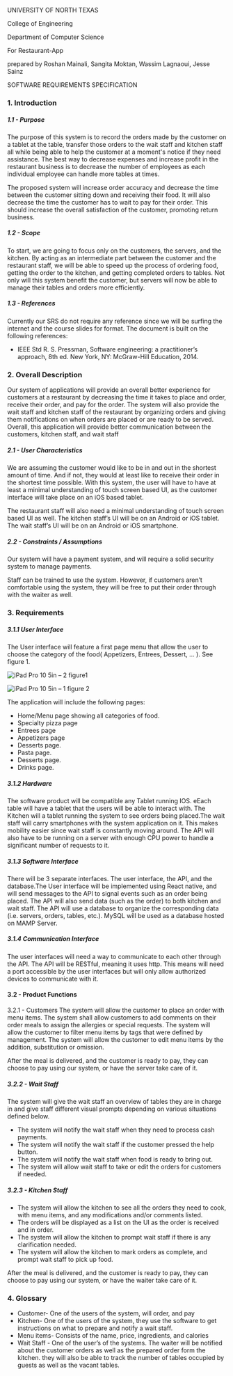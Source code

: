UNIVERSITY OF NORTH TEXAS

College of Engineering

Department of Computer Science

For Restaurant-App

prepared by Roshan Mainali, Sangita Moktan, Wassim Lagnaoui, Jesse Sainz

SOFTWARE REQUIREMENTS SPECIFICATION

### 1. Introduction
##### 1.1 - Purpose
The purpose of this system is to record the orders made by the customer on a tablet at the table, transfer those orders to the wait staff and kitchen staff all while being able to help the customer at a moment's notice if they need assistance.
The best way to decrease expenses and increase profit in the restaurant business is to decrease the number of employees as each individual employee can handle more tables at times.

The proposed system will increase order accuracy and decrease the time between the customer sitting down and receiving their food. It will also decrease the time the customer has to wait to pay for their order. This should increase the overall satisfaction of the customer, promoting return business.

##### 1.2 - Scope
To start, we are going to focus only on the customers, the servers, and the kitchen. By acting as an intermediate part between the customer and the restaurant staff, we will be able to speed up the process of ordering food, getting the order to the kitchen, and getting completed orders to tables. Not only will this system benefit the customer, but servers will now be able to manage their tables and orders more efficiently. 
 
##### 1.3 - References
Currently our SRS do not require any reference since we will be surfing the internet and the course slides for format. The document is built on the following references:

- IEEE Std R. S. Pressman, Software engineering: a practitioner’s approach, 8th ed. New York, NY: McGraw-Hill Education, 2014.
 
### 2. Overall Description
Our system of applications will provide an overall better experience for customers at a restaurant by decreasing the time it takes to place and order, receive their order, and pay for the order. The system will also provide the wait staff and kitchen staff of the restaurant by organizing orders and giving them notifications on when orders are placed or are ready to be served. Overall, this application will provide better communication between the customers, kitchen staff, and wait staff
##### 2.1 - User Characteristics
We are assuming the customer would like to be in and out in the shortest amount of time. And if not, they would at least like to receive their order in the shortest time possible. With this system, the user will have to have at least a minimal understanding of touch screen based UI, as the customer interface will take place on an iOS based tablet.

The restaurant staff will also need a minimal understanding of touch screen based UI as well. The kitchen staff’s UI will be on an Android or iOS tablet. The wait staff’s UI will be on an Android or iOS smartphone.

##### 2.2 - Constraints / Assumptions
Our system will have a payment system, and will require a solid security system to manage payments.

Staff can be trained to use the system. However, if customers aren’t comfortable using the system, they will be free to put their order through with the waiter as well.

### 3. Requirements
##### 3.1.1 User Interface
The User interface will feature a first page menu that allow the user to choose the category of the food( Appetizers, Entrees, Dessert, … ). See figure 1. 

![iPad Pro 10 5in – 2](https://user-images.githubusercontent.com/25487419/66098813-c6bb4800-e569-11e9-9253-ec634e95c6bd.png)
figure1

![iPad Pro 10 5in – 1](https://user-images.githubusercontent.com/25487419/66098795-b4410e80-e569-11e9-87a7-44d7e729bce4.png)
figure 2

The application will include the following pages:
- Home/Menu page showing all categories of food.
- Specialty pizza page 
- Entrees page
- Appetizers page
- Desserts page. 
- Pasta page.
- Desserts page.
- Drinks page.  
##### 3.1.2 Hardware
The software product will be compatible any Tablet  running IOS. eEach table will have a tablet that the users will be able to interact with. The Kitchen will a tablet running the system to see orders being placed.The wait staff will carry smartphones with the system application on it. This makes mobility easier since wait staff is constantly moving around. The API will also have to be running on a server with enough CPU power to handle a significant number of requests to it.
##### 3.1.3 Software Interface
There will be 3 separate interfaces. The user interface, the API, and the database.The User interface will be implemented using React native, and will send messages to the API to signal events such as an order being placed. The API will also send data (such as the order) to both kitchen and wait staff. The API will use a database to organize the corresponding data (i.e. servers, orders, tables, etc.). MySQL will be used as a database hosted on MAMP Server. 
##### 3.1.4 Communication Interface
The user interfaces will need a way to communicate to each other through the API. The API will be RESTful, meaning it uses http. This means will need a port accessible by the user interfaces but will only allow authorized devices to communicate with it.
#### 3.2 - Product Functions
3.2.1 - Customers
The system will allow the customer to place an order with menu items.
The system shall allow customers to add comments on their order meals to assign the allergies or special requests.
The system will allow the customer to filter menu items by tags that were defined by management. The system will allow the customer to edit menu items by the addition, substitution or omission.

After the meal is delivered, and the customer is ready to pay, they can choose to pay using our system, or have the server take care of it.

##### 3.2.2 - Wait Staff
The system will give the wait staff an overview of tables they are in charge in and give staff different visual prompts depending on various situations defined below.
- The system will notify the wait staff when they need to process cash payments.
- The system will notify the wait staff if the customer pressed the help button.
- The system will notify the wait staff when food is ready to bring out.
- The system will allow wait staff to take or edit the orders for customers if needed.
##### 3.2.3 - Kitchen Staff
- The system will allow the kitchen to see all the orders they need to cook, with menu items, and any modifications and/or comments listed.
- The orders will be displayed as a list on the UI as the order is received and in order. 
- The system will allow the kitchen to prompt wait staff if there is any clarification needed.
- The system will allow the kitchen to mark orders as complete, and prompt wait staff to pick up food.
 
After the meal is delivered, and the customer is ready to pay, they can choose to pay using our system, or have the waiter take care of it.
 
### 4. Glossary
- Customer- One of the users of the system, will order, and pay
- Kitchen- One of the users of the system, they use the software to get instructions on what to prepare and notify a wait staff.
- Menu items- Consists of the name, price, ingredients, and calories
- Wait Staff - One of the user’s of the systems. The waiter will be notified about the customer orders as well as the prepared order form the kitchen. they will also be able to track the number of tables occupied by guests as well as the vacant tables.
 
 

